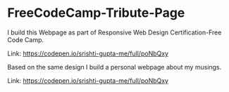 # FreeCodeCamp-Tribute-Page

I build this Webpage as part of Responsive Web Design Certification-Free Code Camp. 

Link: https://codepen.io/srishti-gupta-me/full/poNbQxy

Based on the same design I build a personal webpage about my musings. 

Link: https://codepen.io/srishti-gupta-me/full/poNbQxy
